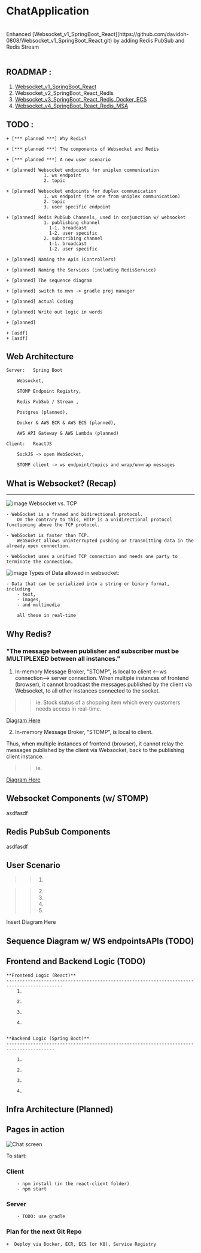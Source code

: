 # ChatApplication
</br>
Enhanced [Websocket_v1_SpringBoot_React](https://github.com/davidoh-0808/Websocket_v1_SpringBoot_React.git) by adding Redis PubSub and Redis Stream
</br>
</br>

## ROADMAP :
   1) [Websocket_v1_SpringBoot_React](https://github.com/davidoh-0808/Websocket_v1_SpringBoot_React.git)
   2) Websocket_v2_SpringBoot_React_Redis</br>
   3) [Websocket_v3_SpringBoot_React_Redis_Docker_ECS](https://github.com/davidoh-0808/Websocket_v3_SpringBoot_React_Redis_Docker_ECS.git)</br>
   4) [Websocket_v4_SpringBoot_React_Redis_MSA](https://github.com/davidoh-0808/Websocket_v4_SpringBoot_React_Redis_MSA.git)</br>


## TODO :
    + [*** planned ***] Why Redis?

    + [*** planned ***] The components of Websocket and Redis
    
    + [*** planned ***] A new user scenario
    
    + [planned] Websocket endpoints for uniplex communication
                  1. ws endpoint
                  2. topic
                  
    + [planned] Websocket endpoints for duplex communication
                  1. ws endpoint (the one from uniplex communication)
                  2. topic
                  3. user specific endpoint
                  
    + [planned] Redis PubSub Channels, used in conjunction w/ websocket
                  1. publishing channel
                    1-1. broadcast
                    1-2. user specific
                  2. subscribing channel
                    1-1. broadcast
                    1-2. user specific
                    
    + [planned] Naming the Apis (Controllers)
    
    + [planned] Naming the Services (including RedisService)
    
    + [planned] The sequence diagram
    
    + [planned] switch to mvn -> gradle proj manager
    
    + [planned] Actual Coding
    
    + [planned] Write out logic in words
    
    + [planned] 
    
    + [asdf]    
    + [asdf]    


## Web Architecture

    Server:   Spring Boot 
    
        Websocket, 
        
        STOMP Endpoint Registry, 
        
        Redis PubSub / Stream , 
        
        Postgres (planned),

        Docker & AWS ECR & AWS ECS (planned),
        
        AWS API Gateway & AWS Lambda (planned)

    Client:   ReactJS 
    
        SockJS -> open WebSocket, 
        
        STOMP client -> ws endpoint/topics and wrap/unwrap messages
        

## What is Websocket? (Recap)

---
![image](https://user-images.githubusercontent.com/75977587/233829276-90c20029-8b37-4301-b739-4781ecf9d6db.png)
Websocket vs. TCP

    - WebSocket is a framed and bidirectional protocol. 
        On the contrary to this, HTTP is a unidirectional protocol functioning above the TCP protocol.
    
    - WebSocket is faster than TCP. 
        WebSocket allows uninterrupted pushing or transmitting data in the already open connection.
    
    - WebSocket uses a unified TCP connection and needs one party to terminate the connection.

![image](https://user-images.githubusercontent.com/75977587/233829287-5fa64948-09ef-42d0-9496-cc90dcf08e91.png)
Types of Data allowed in websocket:

    - Data that can be serialized into a string or binary format, including
        - text,
        - images,
        - and multimedia

        all these in real-time
        

## Why Redis?
### "The message between publisher and subscriber must be MULTIPLEXED between all instances."  

1) In-memory Message Broker, "STOMP", is local to client <--ws connection--> server connection.
When multiple instances of frontend (browser), it cannot broadcast the messages published by the client via Websocket, to all other instances connected to the socket.
>> ie. Stock status of a shopping item which every customers needs access in real-time.

[Diagram Here]()

2) In-memory Message Broker, "STOMP", is local to client.  

Thus, when multiple instances of frontend (browser), it cannot relay the messages published by the client via Websocket, back to the publishing client instance.  

>> ie. 

[Diagram Here]()


## Websocket Components (w/ STOMP)
   asdfasdf


## Redis PubSub Components
   asdfasdf


## User Scenario
>>1.
   
>>2.
>>3.
>>4.
>>5.

   Insert Diagram Here


## Sequence Diagram w/ WS endpointsAPIs (TODO)
   
   
    

## Frontend and Backend Logic (TODO)

    **Frontend Logic (React)**
    -------------------------------------------------------------------------------------------
        1. 
        
        2.
        
        3.
        
        4.


    **Backend Logic (Spring Boot)**
    ----------------------------------------------------------------------------------------

        1.

        2.

        3.

        4.
            
            


## Infra Architecture (Planned)










## Pages in action

![Chat screen](img/chat_screen.jpg "Chat screen")

To start:
    
### Client
        - npm install (in the react-client folder)
        - npm start
    
### Server
        - TODO: use gradle


### Plan for the next Git Repo 
    +  Deploy via Docker, ECR, ECS (or K8), Service Registry 





